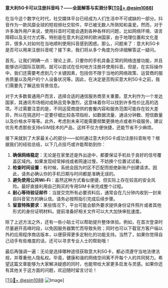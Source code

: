 **意大利5G卡可以注册抖音吗？——全面解答与实测分享[[TG💪+ @esim1088](https://t.me/s/esim1088)]**

在当今这个数字化时代，社交媒体平台已经成为人们生活中不可或缺的一部分。抖音作为一款风靡全球的短视频社交软件，早已被无数人所熟知和喜爱。然而，对于许多海外用户来说，使用抖音时可能会遇到各种各样的问题，比如网络环境、语言障碍以及支付方式等。特别是在意大利这样的欧洲国家，由于地理位置和文化差异，很多人对如何在当地顺利使用抖音感到困惑。那么，问题来了：意大利5G卡是否可以用来注册抖音呢？接下来，我们将从多个角度为你详细解答这一疑问。

首先，让我们明确一点：理论上讲，只要你的手机具备正常的网络连接功能，并且能够访问国际互联网，就可以尝试在任何地方注册并使用抖音。但是，在实际操作中，我们还需要考虑到几个关键因素，包括但不限于当地的网络政策、运营商的服务质量以及用户的个人设备状况等。因此，在决定是否购买意大利5G卡之前，我们需要先了解这些背景信息。

对于大多数普通用户而言，选择合适的通信服务商至关重要。意大利作为一个发达国家，其通讯市场相对成熟且竞争激烈，这意味着你可以找到许多性价比高的选项。不过需要注意的是，不同运营商提供的套餐内容和服务范围可能存在较大差异，所以在挑选时一定要仔细比较各项指标，如数据流量、通话分钟数、短信数量以及价格水平等等。此外，考虑到未来可能需要频繁更换地点或者升级服务，建议优先考虑那些支持eSIM技术的产品，这样不仅方便快捷，还能节省不少麻烦。

接下来就到了大家最关心的部分——如何通过意大利5G卡成功注册抖音账号？根据我们的经验总结，以下几点技巧或许能帮助到你：

1. **确保网络稳定**：无论是在家里还是外出途中，都要保证手机处于良好的信号覆盖区域内。如果发现经常掉线或者网速过慢，不妨换个位置试试看。
2. **检查时间设置**：有时候，系统会因为时区不匹配而拒绝新账户创建请求。因此，请务必确认你的手机日期与时间都是准确无误的。
3. **避免使用公共Wi-Fi**：虽然这种方式看似便捷，但实际上存在较高的安全风险。最好直接利用自己购买的专用SIM卡来完成整个过程。
4. **耐心等待验证邮件**：当提交完所有必要资料后，通常会在几分钟内收到一封来自抖音官方的确认信。请务必按照指引完成后续步骤。
5. **留意特殊要求**：某些情况下，平台可能会额外要求提供身份证件照片或者其他形式的身份证明材料。提前准备好相关文件可以大大加快审批速度。

除了上述方法之外，还有一些小贴士可以帮助提升整体体验。例如，在首次登录时尽量避开高峰时段，以免因服务器繁忙而导致失败；同时也可以下载官方客户端以外的应用程序商店版本，以便获得更多定制化的功能支持。当然了，如果你觉得自己动手有些难度的话，还可以寻求专业人士的帮助哦！

最后再强调一遍：无论是选择哪种途径获取意大利5G卡，都必须遵守当地法律法规，并尊重他人隐私权。毕竟，健康和谐的网络空间离不开每个人的共同努力。希望这篇文章能够为大家解决疑惑的同时，也能带给大家更多启发与灵感。如果你还有其他关于这方面的问题，欢迎随时留言讨论！

[[TG💪+ @esim1088](https://t.me/s/esim1088) ![Image](https://i.postimg.cc/4NQfJmqS/Snipaste-2025-05-13-00-14-12.png)]